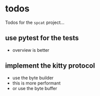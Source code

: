 # todos

Todos for the `spcat` project...

## use pytest for the tests

- overview is better

## implement the kitty protocol

- use the byte builder
- this is more performant
- or use the byte buffer

